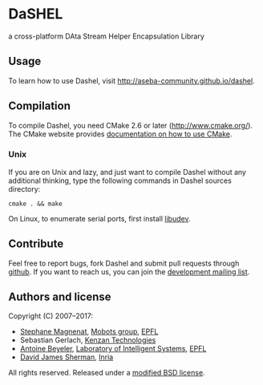 # DaSHEL

a cross-platform DAta Stream Helper Encapsulation Library

## Usage

To learn how to use Dashel, visit http://aseba-community.github.io/dashel.

## Compilation

To compile Dashel, you need CMake 2.6 or later (http://www.cmake.org/).
The CMake website provides [documentation on how to use CMake](https://cmake.org/runningcmake).

### Unix

If you are on Unix and lazy, and just want to compile Dashel without any
additional thinking, type the following commands in Dashel sources directory:

	cmake . && make

On Linux, to enumerate serial ports, first install [libudev](http://www.kernel.org/pub/linux/utils/kernel/hotplug/libudev/).

## Contribute

Feel free to report bugs, fork Dashel and submit pull requests through [github](https://github.com/aseba-community/dashel).
If you want to reach us, you can join the [development mailing list](https://mail.gna.org/listinfo/dashel-dev/).

## Authors and license

Copyright (C) 2007–2017:
	
* [Stephane Magnenat](http://stephane.magnenat.net), [Mobots group](http://mobots.epfl.ch), [EPFL](http://www.epfl.ch/)
* Sebastian Gerlach, [Kenzan Technologies](http://www.kenzantech.com)
* [Antoine Beyeler](http://www.ab-ware.com), [Laboratory of Intelligent Systems](http://lis.epfl.ch), [EPFL](http://www.epfl.ch/)
* [David James Sherman](http://www.labri.fr/perso/david/Site/David_James_Sherman.html), [Inria](http://inria.fr)

All rights reserved. Released under a [modified BSD license](license).
